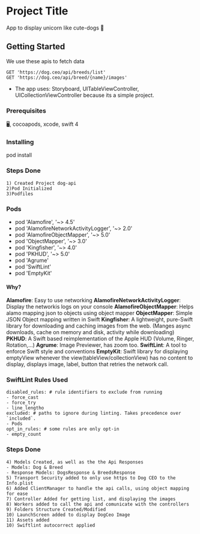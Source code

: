 # Project Title

App to display unicorn like cute-dogs 🐶


## Getting Started

We use these apis to fetch data
```
GET 'https://dog.ceo/api/breeds/list'
GET 'https://dog.ceo/api/breed/{name}/images'
```

- The app uses: Storyboard, UITableViewController, UICollectionViewController
because its a simple project.

### Prerequisites

🖥, cocoapods, xcode, swift 4

### Installing

pod install

### Steps Done

```
1) Created Project dog-api
2)Pod Initialized
3)Podfiles
```

### Pods
- pod 'Alamofire', '~> 4.5'
- pod 'AlamofireNetworkActivityLogger', '~> 2.0'
- pod 'AlamofireObjectMapper', '~> 5.0'
- pod 'ObjectMapper', '~> 3.0'
- pod 'Kingfisher', '~> 4.0'
- pod 'PKHUD', '~> 5.0'
- pod 'Agrume'
- pod 'SwiftLint'
- pod 'EmptyKit'

#### Why?

**Alamofire**: Easy to use networking
**AlamofireNetworkActivityLogger**: Display the networkis logs on your console
**AlamofireObjectMapper**: Helps alamo mapping json to objects using object mapper
**ObjectMapper**: Simple JSON Object mapping written in Swift
**Kingfisher**: A lightweight, pure-Swift library for downloading and caching images from the web. (Manges async downloads, cache on memory and disk, activity while downloading)
**PKHUD**: A Swift based reimplementation of the Apple HUD (Volume, Ringer, Rotation,…)
**Agrume**: Image Previewer, has zoom too.
**SwiftLint**: A tool to enforce Swift style and conventions
**EmptyKit**: Swift library for displaying emptyView whenever the view(tableView/collectionView) has no content to display, displays image, label, button that retries the network call.

### SwiftLint Rules Used
```
disabled_rules: # rule identifiers to exclude from running
- force_cast
- force_try
- line_lengtho
excluded: # paths to ignore during linting. Takes precedence over `included`.
- Pods
opt_in_rules: # some rules are only opt-in
- empty_count
```

### Steps Done

```
4) Models Created, as well as the the Api Responses
- Models: Dog & Breed
- Response Models: DogsResponse & BreedsResponse
5) Transport Security added to only use https to Dog CEO to the Info.plist
6) Added ClientManager to handle the api calls, using object mapping for ease
7) Controller Added for getting list, and displaying the images
8) Workers added to call the api and comunicate with the controllers
9) Folders Structure Created/Modified
10) LaunchScreen added to display DogCeo Image
11) Assets added
10) Swiftlint autocorrect applied
```


